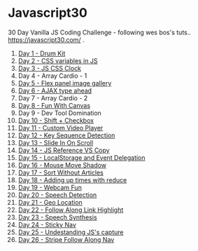 # Javascript30
30 Day Vanilla JS Coding Challenge - following wes bos's tuts.. https://javascript30.com/ . 

1. [Day 1 - Drum Kit](https://dhanushuuzumaki.github.io/Javascript30/d1-drum-kit/) 
2. [Day 2 - CSS variables in JS](https://dhanushuuzumaki.github.io/Javascript30/d2-css-variables-in-js/)
3. [Day 3 - JS CSS Clock](https://dhanushuuzumaki.github.io/Javascript30/d3-js-css-clock/)
4. Day 4 - Array Cardio - 1
5. [Day 5 - Flex panel image gallery](https://dhanushuuzumaki.github.io/Javascript30/d5-flex-panels-image-gallery)
6. [Day 6 - AJAX type ahead](https://dhanushuuzumaki.github.io/Javascript30/d6-ajax-type-ahead/)
7. Day 7 - Array Cardio - 2
8. [Day 8 - Fun With Canvas](https://dhanushuuzumaki.github.io/Javascript30/d8-fun-with-canvas/)
9. Day 9 - Dev Tool Domination
10. [Day 10 - Shift + Checkbox](https://dhanushuuzumaki.github.io/Javascript30/d10-shift-checkbox/)
11. [Day 11 - Custom Video Player](https://dhanushuuzumaki.github.io/Javascript30/d11-custom-video-player/)
12. [Day 12 - Key Sequence Detection](https://dhanushuuzumaki.github.io/Javascript30/d12-key-sequence-detection/)
13. [Day 13 - Slide In On Scroll](https://dhanushuuzumaki.github.io/Javascript30/d13-slide-in-on-scroll/)
14. [Day 14 - JS Reference VS Copy](https://dhanushuuzumaki.github.io/Javascript30/d14-js-reference-vs-copy/)
15. [Day 15 - LocalStorage and Event Delegation](https://dhanushuuzumaki.github.io/Javascript30/d15-localstorage-and-event-delegation/)
16. [Day 16 - Mouse Move Shadow](https://dhanushuuzumaki.github.io/Javascript30/d16-mouse-move-shadow/)
17. [Day 17 - Sort Without Articles](https://dhanushuuzumaki.github.io/Javascript30/d17-sort-without-articles/)
18. [Day 18 - Adding up times with reduce](https://dhanushuuzumaki.github.io/Javascript30/d18-adding-up-times-with-reduce/)
19. [Day 19 - Webcam Fun](https://dhanushuuzumaki.github.io/Javascript30/d19-webcam-fun/)
20. [Day 20 - Speech Detection](https://dhanushuuzumaki.github.io/Javascript30/d20-speech-detection/)
21. [Day 21 - Geo Location](https://dhanushuuzumaki.github.io/Javascript30/d21-geolocation/)
22. [Day 22 - Follow Along Link Highlight](https://dhanushuuzumaki.github.io/Javascript30/d22-follow-along-link-highlighter/)
23. [Day 23 - Speech Synthesis](https://dhanushuuzumaki.github.io/Javascript30/d23-speech-synthesis/)
24. [Day 24 - Sticky Nav](https://dhanushuuzumaki.github.io/Javascript30/d24-sticky-nav/)
25. [Day 25 - Undestanding JS's capture](https://dhanushuuzumaki.github.io/Javascript30/d25-understanding-js-capture/)
26. [Day 26 - Stripe Follow Along Nav](https://dhanushuuzumaki.github.io/Javascript30/d26-stripe-follow-along-nav/)